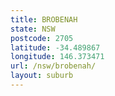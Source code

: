 ```yaml
---
title: BROBENAH
state: NSW
postcode: 2705
latitude: -34.489867
longitude: 146.373471
url: /nsw/brobenah/
layout: suburb
---
```

